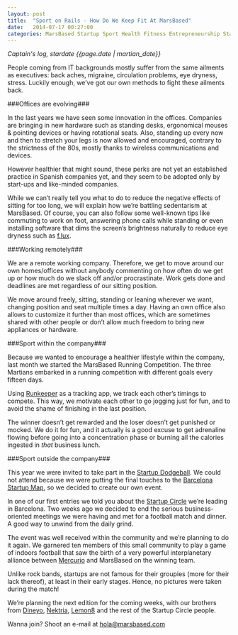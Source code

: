 ```yaml
---
layout: post
title:  "Sport on Rails - How Do We Keep Fit At MarsBased"
date:   2014-07-17 00:27:00
categories: MarsBased Startup Sport Health Fitness Entrepreneurship StartupCircle
---
```


*Captain's log, stardate {{page.date | martian_date}}*

People coming from IT backgrounds mostly suffer from the same ailments as executives: back aches, migraine, circulation problems, eye dryness, stress. Luckily enough, we’ve got our own methods to fight these ailments back.

<!--more-->

###Offices are evolving###

In the last years we have seen some innovation in the offices. Companies are bringing in new hardware such as standing desks, ergonomical mouses & pointing devices or having rotational seats. Also, standing up every now and then to stretch your legs is now allowed and encouraged, contrary to the strictness of the 80s, mostly thanks to wireless communications and devices.

However healthier that might sound, these perks are not yet an established practice in Spanish companies yet, and they seem to be adopted only by start-ups and like-minded companies.

While we can’t really tell you what to do to reduce the negative effects of sitting for too long, we will explain how we’re battling sedentarism at MarsBased. Of course, you can also follow some well-known tips like commuting to work on foot, answering phone calls while standing or even installing software that dims the screen’s brightness naturally to reduce eye dryness such as <a href="https://justgetflux.com/" title="Get F.lux" target="_blank">f.lux</a>.

###Working remotely###

We are a remote working company. Therefore, we get to move around our own homes/offices without anybody commenting on how often do we get up or how much do we slack off and/or procrastinate. Work gets done and deadlines are met regardless of our sitting position.

We move around freely, sitting, standing or leaning wherever we want, changing position and seat multiple times a day. Having an own office also allows to customize it further than most offices, which are sometimes shared with other people or don’t allow much freedom to bring new appliances or hardware.

###Sport within the company###

Because we wanted to encourage a healthier lifestyle within the company, last month we started the MarsBased Running Competition. The three Martians embarked in a running competition with different goals every fifteen days.

Using <a href="http://www.runkeeper.com" title="Runkeeper" target="_blank">Runkeeper</a> as a tracking app, we track each other’s timings to compete. This way, we motivate each other to go jogging just for fun, and to avoid the shame of finishing in the last position.

The winner doesn’t get rewarded and the loser doesn’t get punished or mocked. We do it for fun, and it actually is a good excuse to get adrenaline flowing before going into a concentration phase or burning all the calories ingested in *that* business lunch.

###Sport outside the company###

This year we were invited to take part in the <a href="http://www.startupdodgeball.net/bcn.html" title="Startup Dodgeball" target="_blank">Startup Dodgeball</a>. We could not attend because we were putting the final touches to the <a href="http://bcn.cat/bcnstartupmap" title="Barcelona Startup Map" target="_blank">Barcelona Startup Map</a>, so we decided to create our own event.

In one of our first entries we told you about the <a href="http://marsbased.com/blog/2013/11/07/start-up-circle-barcelona/" title="Startup Circle in Barcelona" target="_blank">Startup Circle</a> we’re leading in Barcelona. Two weeks ago we decided to end the serious business-oriented meetings we were having and met for a football match and dinner. A good way to unwind from the daily grind.

The event was well received within the community and we’re planning to do it again. We garnered ten members of this small community to play a game of indoors football that saw the birth of a very powerful interplanetary alliance between <a href="http://mercurio-platform.com" title="Mercurio Platform" target="_blank">Mercurio</a> and MarsBased on the winning team.

Unlike rock bands, startups are not famous for their groupies (more for their lack thereof), at least in their early stages. Hence, no pictures were taken during the match!

We’re planning the next edition for the coming weeks, with our brothers from <a href="http://www.dineyo.com" title="Dineyo" target="_blank">Dineyo</a>, <a href="http://www.nektria.com" title="Nektria" target="_blank">Nektria</a>, <a href="http://www.lemon8media.com/" title="Lemon8 website" target="_blank"> Lemon8</a> and the rest of the Startup Circle people.

Wanna join? Shoot an e-mail at <a href="mailto:hola@marsbased.com" title="Mailto MarsBased" target="_blank">hola@marsbased.com</a>

